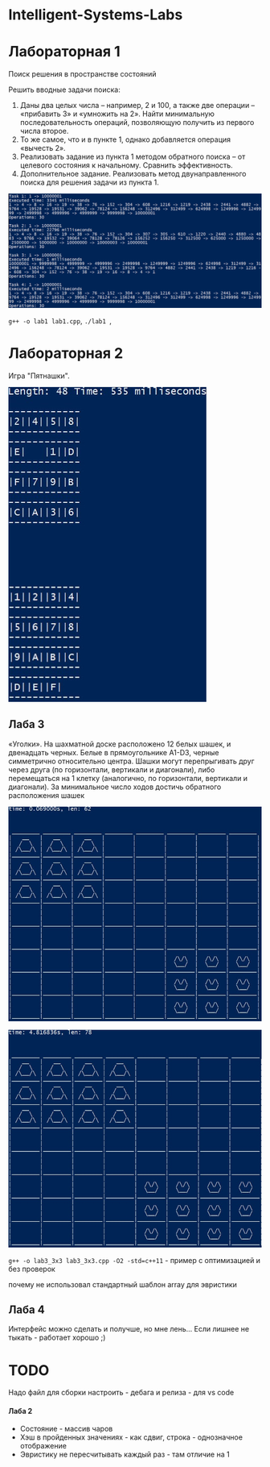 # Intelligent-Systems-Labs

# Лабораторная 1

Поиск решения в пространстве состояний

Решить вводные задачи поиска:

1) Даны два целых числа – например, 2 и 100, а также две операции – «прибавить 3» и «умножить на 2». Найти минимальную последовательность операций, позволяющую получить из первого числа второе.
2) То же самое, что и в пункте 1, однако добавляется операция «вычесть 2».
3) Реализовать задание из пункта 1 методом обратного поиска – от целевого состояния к начальному. Сравнить эффективность.
4) Дополнительное задание. Реализовать метод двунаправленного поиска для решения задачи из пункта 1.

![Лабораторная 1]( docs/img/lab1.jpg)

`g++ -o lab1 lab1.cpp`, `./lab1 `, 

# Лабораторная 2

Игра "Пятнашки".


![Лабораторная 2]( docs/img/lab2.png)

## Лаба 3
«Уголки». На шахматной доске расположено 12 белых шашек, и двенадцать черных.
Белые в прямоугольнике A1-D3, черные симметрично относительно центра. Шашки
могут перепрыгивать друг через друга (по горизонтали, вертикали и диагонали), либо перемещаться на 1 клетку (аналогично, по горизонтали, вертикали и диагонали). За минимальное число ходов достичь обратного расположения шашек

![Лабораторная 3 3x3]( docs/img/lab3_3x3.jpg)

![Лабораторная 3 3x4]( docs/img/lab3_3x4.jpg)

`g++ -o lab3_3x3 lab3_3x3.cpp -O2 -std=c++11` - пример с оптимизацией и без проверок

почему не использовал стандартный шаблон array для эвристики

## Лаба 4
Интерфейс можно сделать и получше, но мне лень... Если лишнее не тыкать - работает хорошо ;)


# TODO
Надо файл для сборки настроить - дебага и релиза - для vs code
#### Лаба 2 
- Состояние - массив чаров
- Хэш в пройденных значениях - как сдвиг, строка - однозначное отображение
- Эвристику не пересчитывать каждый раз - там отличие на 1

